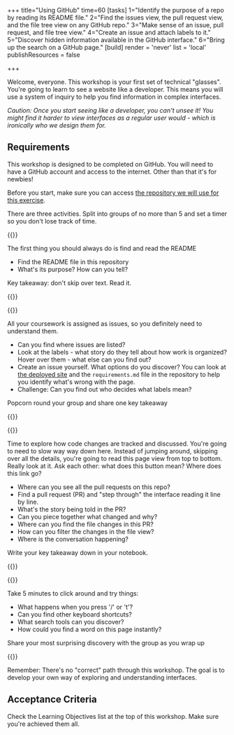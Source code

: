 +++
title="Using GitHub"
time=60
[tasks]
  1="Identify the purpose of a repo by reading its README file."
  2="Find the issues view, the pull request view, and the file tree view on any GitHub repo."
  3="Make sense of an issue, pull request, and file tree view."
  4="Create an issue and attach labels to it."
  5="Discover hidden information available in the GitHub interface."
  6="Bring up the search on a GitHub page."
[build]
  render = 'never'
  list = 'local'
  publishResources = false

+++

Welcome, everyone. This workshop is your first set of technical "glasses". You're going to learn to see a website like a developer. This means you will use a system of inquiry to help you find information in complex interfaces.

_Caution: Once you start seeing like a developer, you can't unsee it! You might find it harder to view interfaces as a regular user would - which is ironically who we design them for._

## Requirements

This workshop is designed to be completed on GitHub. You will need to have a GitHub account and access to the internet. Other than that it's for newbies!

Before you start, make sure you can access [the repository we will use for this exercise](https://github.com/CodeYourFuture/github_issues_prs_practice).

There are three activities. Split into groups of no more than 5 and set a timer so you don't lose track of time. 


{{<note type="exercise" title="Exercise 1: Eat Me, Drink Me (10 minutes)">}}

The first thing you should always do is find and read the README

- Find the README file in this repository
- What's its purpose? How can you tell?

Key takeaway: don't skip over text. Read it. 

{{</note>}}

{{<note type="exercise" title="Exercise 2: You've Got Issues (20 minutes)">}}

All your coursework is assigned as issues, so you definitely need to understand them. 

- Can you find where issues are listed?
- Look at the labels - what story do they tell about how work is organized? Hover over them - what else can you find out?
- Create an issue yourself. What options do you discover? You can look at [the deployed site](https://codeyourfuture.github.io/github_issues_prs_practice/) and the `requirements.md` file in the repository to help you identify what's wrong with the page.
- Challenge: Can you find out who decides what labels mean?

Popcorn round your group and share one key takeaway

{{</note>}}

{{<note type="exercise" title="Exercise 3: Pull Requests (20 minutes)">}}

Time to explore how code changes are tracked and discussed. You're going to need to slow way way down here. Instead of jumping around, skipping over all the details, you're going to read this page view from top to bottom. Really look at it. Ask each other: what does this button mean? Where does this link go? 

- Where can you see all the pull requests on this repo?
- Find a pull request (PR) and "step through" the interface reading it line by line.
- What's the story being told in the PR?
- Can you piece together what changed and why?
- Where can you find the file changes in this PR?
- How can you filter the changes in the file view?
- Where is the conversation happening?

Write your key takeaway down in your notebook. 

{{</note>}}

{{<note type="exercise" title="Solo Challenge: Hidden Powers (5 minutes)">}}

Take 5 minutes to click around and try things:

- What happens when you press '/' or 't'?
- Can you find other keyboard shortcuts?
- What search tools can you discover?
- How could you find a word on this page instantly?

Share your most surprising discovery with the group as you wrap up

{{</note>}}

Remember: There's no "correct" path through this workshop. The goal is to develop your own way of exploring and understanding interfaces. 

## Acceptance Criteria

Check the Learning Objectives list at the top of this workshop. Make sure you're achieved them all.
